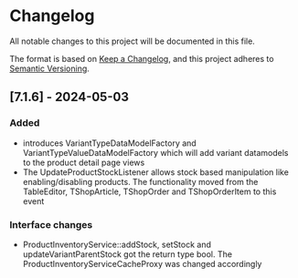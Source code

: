 # Changelog
All notable changes to this project will be documented in this file.

The format is based on [Keep a Changelog](https://keepachangelog.com/en/1.0.0/),
and this project adheres to [Semantic Versioning](https://semver.org/spec/v2.0.0.html).

## [7.1.6] - 2024-05-03

### Added

* introduces VariantTypeDataModelFactory and VariantTypeValueDataModelFactory which will add variant datamodels to the product detail page views
* The UpdateProductStockListener allows stock based manipulation like enabling/disabling products. The functionality moved from the TableEditor, TShopArticle, TShopOrder and TShopOrderItem to this event

### Interface changes

* ProductInventoryService::addStock, setStock and updateVariantParentStock got the return type bool. The ProductInventoryServiceCacheProxy was changed accordingly